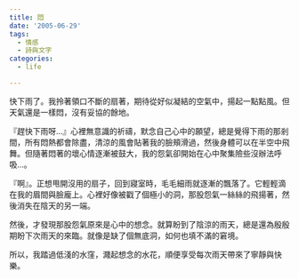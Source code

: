 ```yaml
---
title: 悶
date: '2005-06-29'
tags:
  - 情感
  - 詩與文字
categories:
  - life

---
```

快下雨了。我拎著領口不斷的扇著，期待從好似凝結的空氣中，揚起一點點風。但天氣還是一樣悶，沒有妥協的餘地。  
  
『趕快下雨呀…』心裡無意識的祈禱，默念自己心中的願望，總是覺得下雨的那剎間，所有悶熱都會除盡，清涼的風會貼著我的臉頰滑過，然後身體可以在半空中飛舞。但隨著悶著的壞心情逐漸被鼓大，我的怨氣卻開始在心中聚集險些沒辦法呼吸…。  
  
『啊』。正想甩開沒用的扇子，回到寢室時，毛毛細雨就逐漸的飄落了。它輕輕滴在我的眉間與臉龐上。心裡好像被戳了個極小的洞，那股怨氣一絲絲的飛揚著，然後消失在陰天的另一端。  
  
然後，才發現那股怨氣原來是心中的想念。就算盼到了陰涼的雨天，總是還為殷殷期盼下次雨天的來臨。就像是缺了個無底洞，如何也填不滿的窘境。  
  
所以，我踏過低淺的水窪，濺起想念的水花，順便享受每次雨天帶來了寧靜與快樂。